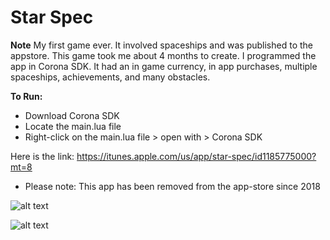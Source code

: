 # Star Spec

**Note**
My first game ever. It involved spaceships and was published to the appstore. This game took me about 4 months to create. I programmed the app in Corona SDK. It had an in game currency, in app purchases, multiple spaceships, achievements, and many obstacles.

**To Run:**
- Download Corona SDK
- Locate the main.lua file
- Right-click on the main.lua file > open with > Corona SDK


Here is the link: https://itunes.apple.com/us/app/star-spec/id1185775000?mt=8
- Please note: This app has been removed from the app-store since 2018

![alt text](https://is1-ssl.mzstatic.com/image/thumb/Purple122/v4/06/f8/2b/06f82beb-2df6-f3ed-e1d2-26550f3c0933/mzl.aiiwhywy.png/246x0w.jpg)


![alt text](https://media.giphy.com/media/BWoylHkqiv68TptaG4/giphy.gif)


